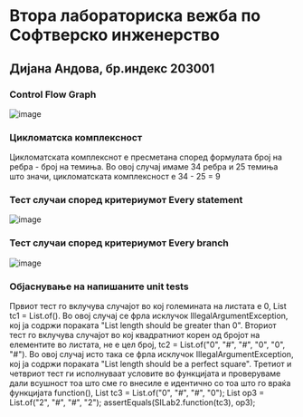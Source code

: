 # Втора лабораториска вежба по Софтверско инженерство
## Дијана Андова, бр.индекс 203001 ##

### Control Flow Graph ###
![image](https://user-images.githubusercontent.com/86987286/171909250-e524b697-e7e6-40c3-814b-f5dc276af470.png)

### Цикломатска комплексност ###
Цикломатската комплекснот е пресметана според формулата број на ребра - број на темиња. 
Во овој случај имаме 34 ребра и 25 темиња што значи, цикломатската комплексност е 34 - 25 = 9

### Тест случаи според критериумот Every statement ###
![image](https://user-images.githubusercontent.com/86987286/171909166-563f0872-d486-4682-a968-cd5044d504ab.png)

### Тест случаи според критериумот Every branch ###
![image](https://user-images.githubusercontent.com/86987286/171909670-25a94212-a809-41d5-b43b-0aa12328a80a.png)

### Објаснување на напишаните unit tests ###
Првиот тест го вклучува случајот во кој големината на листата е 0, List<String> tc1 = List.of(). Во овој случај
  се фрла исклучок IllegalArgumentException, кој ја содржи пораката "List length should be greater than 0".
Вториот тест го вклучува случајот во кој квадратниот корен од бројот на елементите во листата, не е цел број, tc2 = List.of("0", "#", "#", "0", "0", "#").
  Во овој случај исто така се фрла исклучок IllegalArgumentException, кој ја содржи пораката "List length should be a perfect square".
Третиот и четвриот тест ги исполнуваат условите во функцијата и проверуваме дали всушност тоа што сме го внесиле е идентично
  со тоа што го враќа функцијата function(),  List<String> tc3 = List.of("0", "#", "#", "0");
                                              List<String> op3 = List.of("2", "#", "#", "2");
                                              assertEquals(SILab2.function(tc3), op3);


